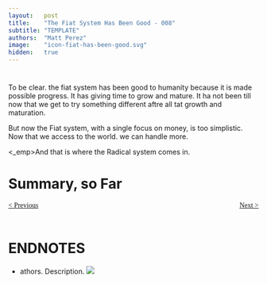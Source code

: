 ```yaml
---
layout:   post
title:    "The Fiat System Has Been Good - 008"
subtitle: "TEMPLATE"
authors:  "Matt Perez"
image:    "icon-fiat-has-been-good.svg"
hidden:   true
---
```


<div style="display:none; ">
 <p>Time for an alternative.</p>
</div>

<h1></h1>
 <p>To be clear. the fiat system has been good to humanity because it is made possible progress. It has giving time to grow and mature. It ha not been till now that we get to try something different aftre all tat growth and maturation.</p>
 <p>But now the Fiat system, with a single focus on money, is too simplistic. Now that we access to the world. we can handle more.</p>
 <p><_emp>And that is where the Radical system comes in.</_emp></p>

<h1>Summary, so Far</h1>
 <p></p>

<div style="margin-bottom:1in; font-family: American Typewriter, serif; ">
 <span style="float:left; ">
  <a href="https://radicalcompanies.com/2024/12/10/007-the-fiat-system-has-been-good">&lt; Previous</a>
 </span>
 <span style="float:right; ">
  <a href="https://radicalcompanies.com/2024/12/12/009-the-fiat-system-has-been-good">Next &gt;</a>
 </span>
</div>

<h1 class="_section">ENDNOTES</h1>
 <ul>
  <li id="en01">
   <p class="_list-item">
    athors.
    Description.
    <a class="_uparrow" href="#bm01"><img src="/"></a>
   </p>
  </li>
 </ul>